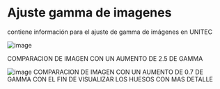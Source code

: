 # Ajuste gamma de imagenes
contiene información para el ajuste de gamma de imágenes en UNITEC

![image](https://user-images.githubusercontent.com/113747111/192911268-37cdec71-1e4c-4334-877e-b8c7aa743881.png) 

COMPARACION DE IMAGEN CON UN AUMENTO DE 2.5 DE GAMMA


![image](https://user-images.githubusercontent.com/113747111/192911732-07f49b3b-8efa-4cb2-a225-76c84cf5b711.png)
COMPARACION DE IMAGEN CON UN AUMENTO DE 0.7 DE GAMMA CON EL FIN DE VISUALIZAR LOS HUESOS CON MAS DETALLE


